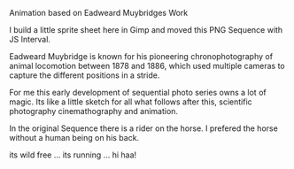 Animation based on Eadweard Muybridges Work

I build a little sprite sheet here in Gimp and moved this PNG Sequence with JS Interval.


Eadweard Muybridge is known for his pioneering chronophotography of animal locomotion 
between 1878 and 1886, which used multiple cameras to capture the different positions in a stride.


For me this early development of sequential photo series owns a lot of magic.
Its like a little sketch for all what follows after this, 
scientific photography cinemathography and animation.


In the original Sequence there is a rider on the horse.
I prefered the horse without a human being on his back.

its wild free ... its running ... hi haa!

